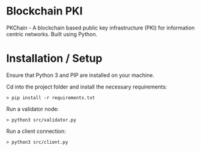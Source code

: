 # Blockchain PKI
PKChain - A blockchain based public key infrastructure (PKI) for information centric networks. Built using Python.

# Installation / Setup
Ensure that Python 3 and PIP are installed on your machine.

Cd into the project folder and install the necessary requirements:
```
> pip install -r requirements.txt
```

Run a validator node:
 ```
 > python3 src/validator.py
 ```
 
Run a client connection:
```
> python3 src/client.py
```
